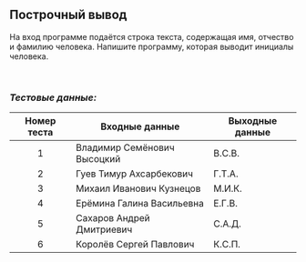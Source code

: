## Построчный вывод

На вход программе подаётся строка текста, содержащая имя, отчество и фамилию человека. Напишите программу, которая выводит инициалы человека.

<br>

### *Тестовые данные:*

| Номер теста | Входные данные              | Выходные данные |
|:-----------:|-----------------------------|-----------------|
|      1      | Владимир Семёнович Высоцкий | В.С.В.          |
|      2      | Гуев Тимур Ахсарбекович     | Г.Т.А.          |
|      3      | Михаил Иванович Кузнецов    | М.И.К.          |
|      4      | Ерёмина Галина Васильевна   | Е.Г.В.          |
|      5      | Сахаров Андрей Дмитриевич   | С.А.Д.          |
|      6      | Королёв Сергей Павлович     | К.С.П.          |